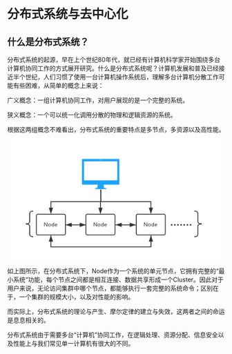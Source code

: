 # 分布式系统与去中心化

## 什么是分布式系统？

分布式系统的起源，早在上个世纪80年代，就已经有计算机科学家开始围绕多台计算机协同工作的方式展开研究。什么是分布式系统呢？计算机发展和普及已经接近半个世纪，人们习惯了使用一台计算机操作系统后，理解多台计算机分散工作可能有些困难，从简单的概念上来说：

广义概念：一组计算机协同工作，对用户展现的是一个完整的系统。

狭义概念：一个可以统一化调用分散的物理和逻辑资源的系统。

根据这两组概念不难看出，分布式系统的重要特点是多节点，多资源以及高性能。

![](/assets/1.1.1.png)

如上图所示，在分布式系统下，Node作为一个系统的单元节点，它拥有完整的“最小系统“功能，每个节点之间都是相互连接、数据共享形成一个Cluster。因此对于用户来说，无论访问集群中哪个节点，都能够执行一套完整的系统命令；区别在于，一个集群的规模大小，以及对性能的影响。

而实际上，分布式系统的理论与产生、摩尔定律的建立与失效，这两者之间的命运是息息相关的。

分布式系统由于需要多台“计算机”协同工作，在逻辑处理、资源分配、信息安全以及性能上与我们常见单一计算机有很大的不同。

